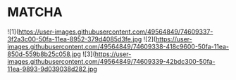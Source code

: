 # MATCHA

![1](https://user-images.githubusercontent.com/49564849/74609337-3f2a3c00-50fa-11ea-8952-379d4085d3fe.jpg
![2](https://user-images.githubusercontent.com/49564849/74609338-418c9600-50fa-11ea-850d-559b8b25c058.jpg
![3](https://user-images.githubusercontent.com/49564849/74609339-42bdc300-50fa-11ea-9893-9d039038d282.jpg

